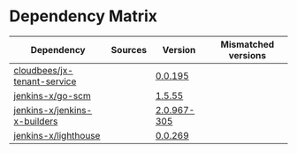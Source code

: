 # Dependency Matrix

Dependency | Sources | Version | Mismatched versions
---------- | ------- | ------- | -------------------
[cloudbees/jx-tenant-service](https://github.com/cloudbees/jx-tenant-service) |  | [0.0.195](https://github.com/cloudbees/jx-tenant-service/releases/tag/v0.0.195) | 
[jenkins-x/go-scm](https://github.com/jenkins-x/go-scm) |  | [1.5.55]() | 
[jenkins-x/jenkins-x-builders](https://github.com/jenkins-x/jenkins-x-builders) |  | [2.0.967-305]() | 
[jenkins-x/lighthouse](https://github.com/jenkins-x/lighthouse) |  | [0.0.269]() | 
